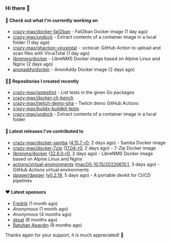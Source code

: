 ### Hi there 👋

#### 👷 Check out what I'm currently working on

- [crazy-max/docker-fail2ban](https://github.com/crazy-max/docker-fail2ban) - Fail2ban Docker image (1 day ago)
- [crazy-max/undock](https://github.com/crazy-max/undock) - Extract contents of a container image in a local folder (1 day ago)
- [crazy-max/ghaction-virustotal](https://github.com/crazy-max/ghaction-virustotal) - :octocat: GitHub Action to upload and scan files with VirusTotal (1 day ago)
- [librenms/docker](https://github.com/librenms/docker) - LibreNMS Docker image based on Alpine Linux and Nginx (2 days ago)
- [anonaddy/docker](https://github.com/anonaddy/docker) - AnonAddy Docker image (2 days ago)

#### 👨‍💻 Repositories I created recently

- [crazy-max/gotestlist](https://github.com/crazy-max/gotestlist) - List tests in the given Go packages
- [crazy-max/docker-cli-bench](https://github.com/crazy-max/docker-cli-bench)
- [crazy-max/twitch-demo-gha](https://github.com/crazy-max/twitch-demo-gha) - Twitch demo GitHub Actions
- [crazy-max/buildx-buildkit-tests](https://github.com/crazy-max/buildx-buildkit-tests)
- [crazy-max/undock](https://github.com/crazy-max/undock) - Extract contents of a container image in a local folder

#### 🚀 Latest releases I've contributed to

- [crazy-max/docker-samba](https://github.com/crazy-max/docker-samba) ([4.15.7-r0](https://github.com/crazy-max/docker-samba/releases/tag/4.15.7-r0), 2 days ago) - Samba Docker image
- [crazy-max/docker-7zip](https://github.com/crazy-max/docker-7zip) ([17.04-r0](https://github.com/crazy-max/docker-7zip/releases/tag/17.04-r0), 2 days ago) - 7-Zip Docker image
- [librenms/docker](https://github.com/librenms/docker) ([22.6.0-r0](https://github.com/librenms/docker/releases/tag/22.6.0-r0), 2 days ago) - LibreNMS Docker image based on Alpine Linux and Nginx
- [actions/virtual-environments](https://github.com/actions/virtual-environments) ([macOS-10.15/20220615.1](https://github.com/actions/virtual-environments/releases/tag/macOS-10.15%2F20220615.1), 3 days ago) - GitHub Actions virtual environments
- [dagger/dagger](https://github.com/dagger/dagger) ([v0.2.19](https://github.com/dagger/dagger/releases/tag/v0.2.19), 5 days ago) - A portable devkit for CI/CD pipelines

#### ❤️ Latest sponsors
- [Fredrik](https://github.com/fredrikscode) (1 month ago)
- _Anonymous_ (1 month ago)
- _Anonymous_ (4 months ago)
- [sksat](https://github.com/sksat) (8 months ago)
- [Batuhan Apaydın](https://github.com/developer-guy) (8 months ago)

Thanks again for your support, it is much appreciated! 🙏
